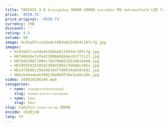 ```yaml
---
title: TAOCHIS 3.0 นิ้วรถอลูมิเนียม 3000K 6000K มะนาวสีเขียว M9 กันน้ําหมอกโคมไฟ LED โปรเจคเตอร์เลนส์สําหรับ Universal รถอุปกรณ์เสริม
price: '4539.71'
price_original: '4539.71'
currency: THB
discount: ''
rating: 4.5
volume: 99
image: Hc83a97cce3da4e1084e0134934c18fc7g.jpg
images:
  - Hc83a97cce3da4e1084e0134934c18fc7g.jpg
  - H07406dbe7afe4238966bbb8ec0177112l.jpg
  - H0fb95d9071004c76b708862563db1de06.jpg
  - H6f859101518542368d2082c5b8b0c105v.jpg
  - Hb1473b8bc25644619df7d6934a658c6d1.jpg
  - H9bcb44aaede340218e6b9f38e3a26c20n.jpg
video: 345010106246.mp4
categories:
  - name: รถยนต์และรถจักรยานยนต์
    slug: รถยนต-และรถจ-กรยานยนต
  - name: ไฟรถ
    slug: ไฟรถ
slug: taochis-วรถอล-เน-ยม-3000k
encode: oFp8jiW
lang: th
---
```

  